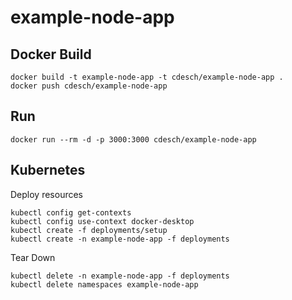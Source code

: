 # example-node-app


## Docker Build


    docker build -t example-node-app -t cdesch/example-node-app .
    docker push cdesch/example-node-app
    

## Run

    docker run --rm -d -p 3000:3000 cdesch/example-node-app

## Kubernetes



Deploy resources

    kubectl config get-contexts  
    kubectl config use-context docker-desktop
    kubectl create -f deployments/setup
    kubectl create -n example-node-app -f deployments

Tear Down

    kubectl delete -n example-node-app -f deployments
    kubectl delete namespaces example-node-app